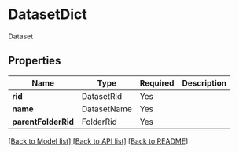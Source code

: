# DatasetDict

Dataset

## Properties
| Name | Type | Required | Description |
| ------------ | ------------- | ------------- | ------------- |
**rid** | DatasetRid | Yes |  |
**name** | DatasetName | Yes |  |
**parentFolderRid** | FolderRid | Yes |  |


[[Back to Model list]](../../../README.md#models-v1-link) [[Back to API list]](../../../README.md#documentation-for-api-endpoints) [[Back to README]](../../../README.md)
